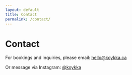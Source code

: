 ```yaml
---
layout: default
title: Contact
permalink: /contact/
---
```


# Contact

For bookings and inquiries, please email: [hello@koykka.ca](mailto:hello@koykka.ca)

Or message via Instagram: [@koykka](https://www.instagram.com/koykka/)